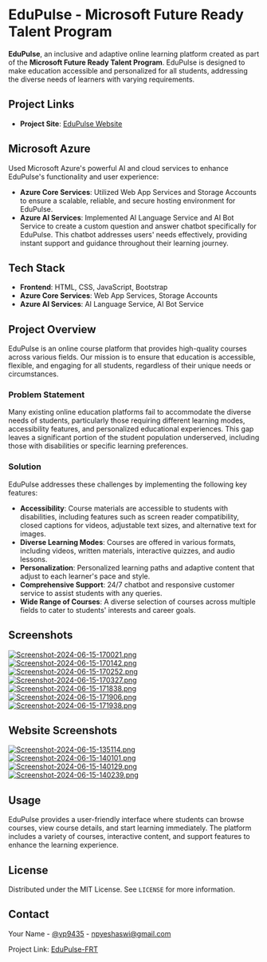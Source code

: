 # EduPulse - Microsoft Future Ready Talent Program

**EduPulse**, an inclusive and adaptive online learning platform created as part of the **Microsoft Future Ready Talent Program**. EduPulse is designed to make education accessible and personalized for all students, addressing the diverse needs of learners with varying requirements.

## Project Links

- **Project Site**: [EduPulse Website](https://edupulsefrt.azurewebsites.net)

## Microsoft Azure

 Used Microsoft Azure's powerful AI and cloud services to enhance EduPulse's functionality and user experience:

- **Azure Core Services**: Utilized Web App Services and Storage Accounts to ensure a scalable, reliable, and secure hosting environment for EduPulse.
- **Azure AI Services**: Implemented AI Language Service and AI Bot Service to create a custom question and answer chatbot specifically for EduPulse. This chatbot addresses users' needs effectively, providing instant support and guidance throughout their learning journey.

## Tech Stack

- **Frontend**: HTML, CSS, JavaScript, Bootstrap
- **Azure Core Services**: Web App Services, Storage Accounts
- **Azure AI Services**: AI Language Service, AI Bot Service

## Project Overview

EduPulse is an online course platform that provides high-quality courses across various fields. Our mission is to ensure that education is accessible, flexible, and engaging for all students, regardless of their unique needs or circumstances.

### Problem Statement

Many existing online education platforms fail to accommodate the diverse needs of students, particularly those requiring different learning modes, accessibility features, and personalized educational experiences. This gap leaves a significant portion of the student population underserved, including those with disabilities or specific learning preferences.

### Solution

EduPulse addresses these challenges by implementing the following key features:

- **Accessibility**: Course materials are accessible to students with disabilities, including features such as screen reader compatibility, closed captions for videos, adjustable text sizes, and alternative text for images.
- **Diverse Learning Modes**: Courses are offered in various formats, including videos, written materials, interactive quizzes, and audio lessons.
- **Personalization**: Personalized learning paths and adaptive content that adjust to each learner's pace and style.
- **Comprehensive Support**: 24/7 chatbot and responsive customer service to assist students with any queries.
- **Wide Range of Courses**: A diverse selection of courses across multiple fields to cater to students' interests and career goals.

## Screenshots

[![Screenshot-2024-06-15-170021.png](https://i.postimg.cc/5083NgxF/Screenshot-2024-06-15-170021.png)](https://postimg.cc/34Jptg0K)
[![Screenshot-2024-06-15-170142.png](https://i.postimg.cc/7h2yLp5n/Screenshot-2024-06-15-170142.png)](https://postimg.cc/5Qbr7KqX)
[![Screenshot-2024-06-15-170252.png](https://i.postimg.cc/t478RK8Z/Screenshot-2024-06-15-170252.png)](https://postimg.cc/w18w0Gqg)
[![Screenshot-2024-06-15-170327.png](https://i.postimg.cc/0NDWbPnQ/Screenshot-2024-06-15-170327.png)](https://postimg.cc/Z9YFQk1t)
[![Screenshot-2024-06-15-171838.png](https://i.postimg.cc/66fJpJ5z/Screenshot-2024-06-15-171838.png)](https://postimg.cc/jC2kM1fJ)
[![Screenshot-2024-06-15-171906.png](https://i.postimg.cc/wvkfgzcm/Screenshot-2024-06-15-171906.png)](https://postimg.cc/62yLfDPW)
[![Screenshot-2024-06-15-171938.png](https://i.postimg.cc/d3tW0f4S/Screenshot-2024-06-15-171938.png)](https://postimg.cc/7Gd1sKvg)



## Website Screenshots

[![Screenshot-2024-06-15-135114.png](https://i.postimg.cc/SKQfVyVj/Screenshot-2024-06-15-135114.png)](https://postimg.cc/cvj3LGpN)
[![Screenshot-2024-06-15-140101.png](https://i.postimg.cc/sDYTjHNP/Screenshot-2024-06-15-140101.png)](https://postimg.cc/YhS68Rkj)
[![Screenshot-2024-06-15-140129.png](https://i.postimg.cc/W4BZJTDd/Screenshot-2024-06-15-140129.png)](https://postimg.cc/yJTxMqyK)
[![Screenshot-2024-06-15-140239.png](https://i.postimg.cc/4Ny3Zjdq/Screenshot-2024-06-15-140239.png)](https://postimg.cc/2VpY7cn7)


## Usage

EduPulse provides a user-friendly interface where students can browse courses, view course details, and start learning immediately. The platform includes a variety of courses, interactive content, and support features to enhance the learning experience.

## License

Distributed under the MIT License. See `LICENSE` for more information.

## Contact

Your Name - [@yp9435](https://github.com/yp9435) - npyeshaswi@gmail.com

Project Link: [EduPulse-FRT](https://github.com/yp9435/EduPulse-FRT)

 
